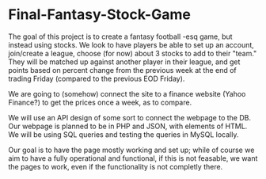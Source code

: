 # Final-Fantasy-Stock-Game
The goal of this project is to create a fantasy football -esq game, but instead using stocks. We look to have players be able to set up an account, join/create a league, choose (for now) about 3 stocks to add to their "team." They will be matched up against another player in their league, and get points based on percent change from the previous week at the end of trading Friday (compared to the previous EOD Friday). 

We are going to (somehow) connect the site to a finance website (Yahoo Finance?) to get the prices once a week, as to compare. 

We will use an API design of some sort to connect the webpage to the DB. Our webpage is planned to be in PHP and JSON, with elements of HTML. We will be using SQL queries and testing the queries in MySQL locally. 

Our goal is to have the page mostly working and set up; while of course we aim to have a fully operational and functional, if this is not feasable, we want the pages to work, even if the functionality is not completly there. 

